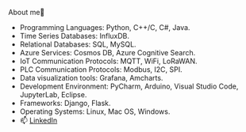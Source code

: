 About me👋
- Programming Languages: Python, C++/C, C#, Java.
- Time Series Databases: InfluxDB.
- Relational Databases: SQL, MySQL.
- Azure Services: Cosmos DB, Azure Cognitive Search.
- IoT Communication Protocols: MQTT, WiFi, LoRaWAN.
- PLC Communication Protocols: Modbus, I2C, SPI.
- Data visualization tools: Grafana, Amcharts.
- Development Environment: PyCharm, Arduino,  Visual Studio Code, JupyterLab,  Eclipse.
- Frameworks: Django, Flask.
- Operating Systems: Linux, Mac OS, Windows.
- 📫 [LinkedIn](https://www.linkedin.com/in/garodriguezv/)
